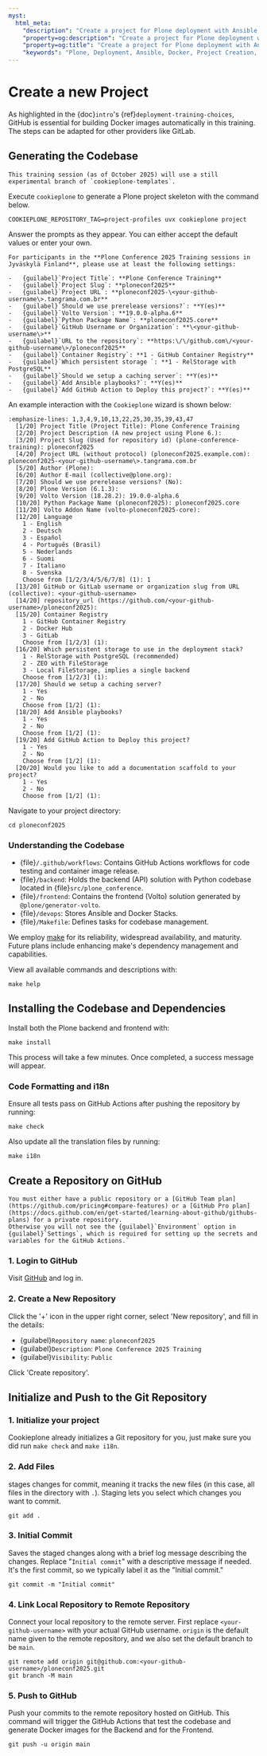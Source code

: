 ```yaml
---
myst:
  html_meta:
    "description": "Create a project for Plone deployment with Ansible and Docker"
    "property=og:description": "Create a project for Plone deployment with Ansible and Docker"
    "property=og:title": "Create a project for Plone deployment with Ansible and Docker"
    "keywords": "Plone, Deployment, Ansible, Docker, Project Creation, GitHub"
---
```


# Create a new Project

As highlighted in the {doc}`intro`'s {ref}`deployment-training-choices`, GitHub is essential for building Docker images automatically in this training.
The steps can be adapted for other providers like GitLab.

## Generating the Codebase

```{note}
This training session (as of October 2025) will use a still experimental branch of `cookieplone-templates`.
```

Execute `cookieplone` to generate a Plone project skeleton with the command below.

```shell
COOKIEPLONE_REPOSITORY_TAG=project-profiles uvx cookieplone project
```

Answer the prompts as they appear. You can either accept the default values or enter your own.

```{warning}
For participants in the **Plone Conference 2025 Training sessions in Jyväskylä Finland**, please use at least the following settings:

-   {guilabel}`Project Title`: **Plone Conference Training**
-   {guilabel}`Project Slug`: **ploneconf2025**
-   {guilabel}`Project URL`: **ploneconf2025-\<your-github-username\>.tangrama.com.br**
-   {guilabel}`Should we use prerelease versions?`: **Y(es)**
-   {guilabel}`Volto Version`: **19.0.0-alpha.6**
-   {guilabel}`Python Package Name`: **ploneconf2025.core**
-   {guilabel}`GitHub Username or Organization`: **\<your-github-username\>**
-   {guilabel}`URL to the repository`: **https:\/\/github.com\/<your-github-username\>/ploneconf2025**
-   {guilabel}`Container Registry`: **1 - GitHub Container Registry**
-   {guilabel}`Which persistent storage `: **1 - RelStorage with PostgreSQL**
-   {guilabel}`Should we setup a caching server`: **Y(es)**
-   {guilabel}`Add Ansible playbooks?`: **Y(es)**
-   {guilabel}`Add GitHub Action to Deploy this project?`: **Y(es)**
```

An example interaction with the `Cookieplone` wizard is shown below:

```{code-block} console
:emphasize-lines: 1,3,4,9,10,13,22,25,30,35,39,43,47
  [1/20] Project Title (Project Title): Plone Conference Training
  [2/20] Project Description (A new project using Plone 6.):
  [3/20] Project Slug (Used for repository id) (plone-conference-training): ploneconf2025
  [4/20] Project URL (without protocol) (ploneconf2025.example.com): ploneconf2025-<your-github-username\>.tangrama.com.br
  [5/20] Author (Plone):
  [6/20] Author E-mail (collective@plone.org):
  [7/20] Should we use prerelease versions? (No):
  [8/20] Plone Version (6.1.3):
  [9/20] Volto Version (18.28.2): 19.0.0-alpha.6
  [10/20] Python Package Name (ploneconf2025): ploneconf2025.core
  [11/20] Volto Addon Name (volto-ploneconf2025-core):
  [12/20] Language
    1 - English
    2 - Deutsch
    3 - Español
    4 - Português (Brasil)
    5 - Nederlands
    6 - Suomi
    7 - Italiano
    8 - Svenska
    Choose from [1/2/3/4/5/6/7/8] (1): 1
  [13/20] GitHub or GitLab username or organization slug from URL (collective): <your-github-username>
  [14/20] repository_url (https://github.com/<your-github-username>/ploneconf2025):
  [15/20] Container Registry
    1 - GitHub Container Registry
    2 - Docker Hub
    3 - GitLab
    Choose from [1/2/3] (1):
  [16/20] Which persistent storage to use in the deployment stack?
    1 - RelStorage with PostgreSQL (recommended)
    2 - ZEO with FileStorage
    3 - Local FileStorage, implies a single backend
    Choose from [1/2/3] (1):
  [17/20] Should we setup a caching server?
    1 - Yes
    2 - No
    Choose from [1/2] (1):
  [18/20] Add Ansible playbooks?
    1 - Yes
    2 - No
    Choose from [1/2] (1):
  [19/20] Add GitHub Action to Deploy this project?
    1 - Yes
    2 - No
    Choose from [1/2] (1):
  [20/20] Would you like to add a documentation scaffold to your project?
    1 - Yes
    2 - No
    Choose from [1/2] (1):
```

Navigate to your project directory:

```shell
cd ploneconf2025
```

### Understanding the Codebase

- {file}`/.github/workflows`: Contains GitHub Actions workflows for code testing and container image release.
- {file}`/backend`: Holds the backend (API) solution with Python codebase located in {file}`src/plone_conference`.
- {file}`/frontend`: Contains the frontend (Volto) solution generated by `@plone/generator-volto`.
- {file}`/devops`: Stores Ansible and Docker Stacks.
- {file}`/Makefile`: Defines tasks for codebase management.

We employ [make](https://www.gnu.org/software/make/) for its reliability, widespread availability, and maturity. Future plans include enhancing make's dependency management and capabilities.

View all available commands and descriptions with:

```shell
make help
```

## Installing the Codebase and Dependencies

Install both the Plone backend and frontend with:

```shell
make install
```

This process will take a few minutes. Once completed, a success message will appear.

### Code Formatting and i18n

Ensure all tests pass on GitHub Actions after pushing the repository by running:

```shell
make check
```

Also update all the translation files by running:

```shell
make i18n
```

## Create a Repository on GitHub

```{warning}
You must either have a public repository or a [GitHub Team plan](https://github.com/pricing#compare-features) or a [GitHub Pro plan](https://docs.github.com/en/get-started/learning-about-github/githubs-plans) for a private repository.
Otherwise you will not see the {guilabel}`Environment` option in {guilabel}`Settings`, which is required for setting up the secrets and variables for the GitHub Actions.`
```

### 1. Login to GitHub

Visit [GitHub](https://github.com) and log in.

### 2. Create a New Repository

Click the '+' icon in the upper right corner, select 'New repository', and fill in the details:

-   {guilabel}`Repository name`: `ploneconf2025`
-   {guilabel}`Description`: `Plone Conference 2025 Training`
-   {guilabel}`Visibility`: `Public`

Click 'Create repository'.

## Initialize and Push to the Git Repository

### 1. Initialize your project

Cookieplone already initializes a Git repository for you, just make sure you did run `make check` and `make i18n`.

### 2. Add Files

stages changes for commit, meaning it tracks the new files (in this case, all files in the directory with `.`). Staging lets you select which changes you want to commit.

```shell
git add .
```

### 3. Initial Commit

Saves the staged changes along with a brief log message describing the changes.
Replace "`Initial commit`" with a descriptive message if needed. It's the first commit,
so we typically label it as the "Initial commit."

```shell
git commit -m "Initial commit"
```

### 4. Link Local Repository to Remote Repository

Connect your local repository to the remote server. First replace `<your-github-username>` with your actual GitHub username.
`origin` is the default name given to the remote repository, and we also set the default branch to be `main`.

```shell
git remote add origin git@github.com:<your-github-username>/ploneconf2025.git
git branch -M main
```

### 5. Push to GitHub

Push your commits to the remote repository hosted on GitHub. This command will trigger the GitHub Actions that test the codebase and
generate Docker images for the Backend and for the Frontend.

```shell
git push -u origin main
```
